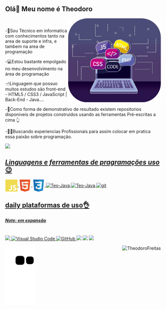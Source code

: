 <h2>Olá👋 Meu nome é Theodoro</h2>
<img src="learning.png" min-width="300px" max-width="300px" width="300px" align="right" alt="Programação">
<br>
<p>-🤔Sou Técnico em informatica com conhecimentos tanto na area de suporte e infra, e tambem na area de programação  <br></p>
<p>-💻Estou bastante empolgado no meu desenvolvimento na área de programação<br></p>
<p>-🖱Linguagem que possuo muitos estudos são front-end - HTML5 / CSS3 / JavaScript | Back-End - Java....<br></p>
<p>-🚨Como forma de demonstrativo de resultado existem repositorios disponiveis de projetos construidos usando as ferramentas Pré-escritas a cima 👆<br></p>
<p>-👨‍🎓Buscando experiencias Profissionais para assim colocar em pratica essa paixão sobre programação.<br></p>

<div>
  <a href="https://github.com/TheodoroFreitas">
  <img height="180em" src="https://github-readme-stats.vercel.app/api?username=TheodoroFreitas&show_icons=true&theme=dark&include_all_commits=true&count_private=true"/>
</div>
<div>  
  <h2><i>
Linguagens e ferramentas de pragramações uso</i>😉</h2>
    
<img align="center" alt="Teo-Js" height="40" width="40" src="https://raw.githubusercontent.com/devicons/devicon/master/icons/javascript/javascript-plain.svg">
  <img align="center" alt="Teo-HTML" height="40" width="40" src="https://raw.githubusercontent.com/devicons/devicon/master/icons/html5/html5-original.svg">
  <img align="center" alt="Teo-CSS" height="40" width="40" src="https://raw.githubusercontent.com/devicons/devicon/master/icons/css3/css3-original.svg">
   <img align="center" alt="Teo-Java" height="40" width="40" src="https://cdn.jsdelivr.net/gh/devicons/devicon/icons/java/java-original.svg">
  <img align="center" alt="Teo-Java" height="40" width="40" src="https://cdn.jsdelivr.net/gh/devicons/devicon/icons/mysql/mysql-original-wordmark.svg">
  <img align="center" src="https://www.vectorlogo.zone/logos/git-scm/git-scm-icon.svg" alt="git" width="40" height="40"/>
 </div>   
<h2>daily plataformas de uso👌</h2>
  <h5>Note: em expansão </h5>
  <br>
  <div> 
  <img target="_blank"><img src="https://img.shields.io/badge/Windows-0078D6?style=for-the-badge&logo=windows&logoColor=white" target="_blank"/>
<img alt="Visual Studio Code" src="https://img.shields.io/badge/VisualStudioCode-0078d7.svg?style=for-the-badge&logo=visual-studio-code&logoColor=white"/>
    <img alt="GitHub" src="https://img.shields.io/badge/github-%23121011.svg?style=for-the-badge&logo=github&logoColor=white"/>
    <a href = "mailto:teodoro.freitaas@gmail.com"><img src="https://img.shields.io/badge/Gmail-D14836?style=for-the-badge&logo=gmail&logoColor=white" target="_blank"></a>
    <img src="https://img.shields.io/badge/MySQL-00000F?style=for-the-badge&logo=mysql&logoColor=white" target="_blank">
    <img src="https://img.shields.io/badge/Git-F05032?style=for-the-badge&logo=git&logoColor=white" target="_blank">
  
  
  ![Snake animation](https://github.com/TheodoroFreitas/TheodoroFreitas/blob/output/github-contribution-grid-snake.svg)
      <img align="right" src="https://komarev.com/ghpvc/?username=TheodoroFreitas&color=green" alt="TheodoroFreitas"/>
    

  

